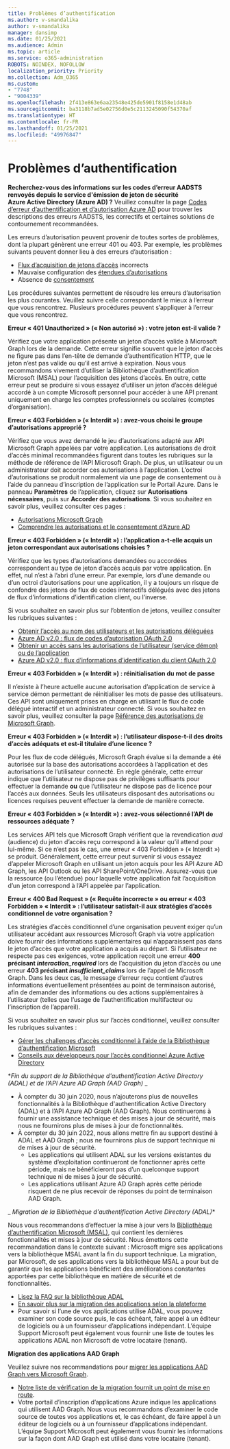 ```yaml
---
title: Problèmes d’authentification
ms.author: v-smandalika
author: v-smandalika
manager: dansimp
ms.date: 01/25/2021
ms.audience: Admin
ms.topic: article
ms.service: o365-administration
ROBOTS: NOINDEX, NOFOLLOW
localization_priority: Priority
ms.collection: Adm_O365
ms.custom:
- "7748"
- "9004339"
ms.openlocfilehash: 2f413e863e6aa23548e425de5901f8158e1d48ab
ms.sourcegitcommit: ba3118b7ad5e02756d0e5c2113245090f54370af
ms.translationtype: HT
ms.contentlocale: fr-FR
ms.lasthandoff: 01/25/2021
ms.locfileid: "49976847"
---
```

# <a name="authentication-issues"></a>Problèmes d’authentification

**Recherchez-vous des informations sur les codes d’erreur AADSTS renvoyés depuis le service d'émission de jeton de sécurité Azure Active Directory (Azure AD) ?** Veuillez consulter la page [Codes d’erreur d’authentification et d’autorisation Azure AD](https://docs.microsoft.com/azure/active-directory/develop/reference-aadsts-error-codes) pour trouver les descriptions des erreurs AADSTS, les correctifs et certaines solutions de contournement recommandées.

Les erreurs d’autorisation peuvent provenir de toutes sortes de problèmes, dont la plupart génèrent une erreur 401 ou 403. Par exemple, les problèmes suivants peuvent donner lieu à des erreurs d’autorisation :

- [Flux d’acquisition de jetons d’accès](https://docs.microsoft.com/azure/active-directory/develop/authentication-vs-authorization) incorrects 
- Mauvaise configuration des [étendues d’autorisations](https://docs.microsoft.com/azure/active-directory/develop/v2-permissions-and-consent) 
- Absence de [consentement](https://docs.microsoft.com/azure/active-directory/develop/howto-convert-app-to-be-multi-tenant#understanding-user-and-admin-consent)

Les procédures suivantes permettent de résoudre les erreurs d’autorisation les plus courantes. Veuillez suivre celle correspondant le mieux à l’erreur que vous rencontrez. Plusieurs procédures peuvent s’appliquer à l’erreur que vous rencontrez.

**Erreur « 401 Unauthorized » (« Non autorisé ») : votre jeton est-il valide ?**

Vérifiez que votre application présente un jeton d’accès valide à Microsoft Graph lors de la demande. Cette erreur signifie souvent que le jeton d’accès ne figure pas dans l’en-tête de demande d’authentification HTTP, que le jeton n’est pas valide ou qu’il est arrivé à expiration. Nous vous recommandons vivement d’utiliser la Bibliothèque d’authentification Microsoft (MSAL) pour l’acquisition des jetons d’accès. En outre, cette erreur peut se produire si vous essayez d’utiliser un jeton d’accès délégué accordé à un compte Microsoft personnel pour accéder à une API prenant uniquement en charge les comptes professionnels ou scolaires (comptes d’organisation).

**Erreur « 403 Forbidden » (« Interdit ») : avez-vous choisi le groupe d’autorisations approprié ?**

Vérifiez que vous avez demandé le jeu d’autorisations adapté aux API Microsoft Graph appelées par votre application. Les autorisations de droit d’accès minimal recommandées figurent dans toutes les rubriques sur la méthode de référence de l’API Microsoft Graph. De plus, un utilisateur ou un administrateur doit accorder ces autorisations à l’application. L’octroi d’autorisations se produit normalement via une page de consentement ou à l’aide du panneau d’inscription de l’application sur le Portail Azure. Dans le panneau **Paramètres** de l’application, cliquez sur **Autorisations nécessaires**, puis sur **Accorder des autorisations**. Si vous souhaitez en savoir plus, veuillez consulter ces pages :

- [Autorisations Microsoft Graph](https://docs.microsoft.com/graph/permissions-reference) 
- [Comprendre les autorisations et le consentement d’Azure AD](https://docs.microsoft.com/azure/active-directory/develop/v2-permissions-and-consent)

**Erreur « 403 Forbidden » (« Interdit ») : l’application a-t-elle acquis un jeton correspondant aux autorisations choisies ?**

Vérifiez que les types d’autorisations demandées ou accordées correspondent au type de jeton d’accès acquis par votre application. En effet, nul n’est à l’abri d’une erreur. Par exemple, lors d’une demande ou d’un octroi d’autorisations pour une application, il y a toujours un risque de confondre des jetons de flux de codes interactifs délégués avec des jetons de flux d’informations d’identification client, ou l’inverse.

Si vous souhaitez en savoir plus sur l’obtention de jetons, veuillez consulter les rubriques suivantes :

- [Obtenir l’accès au nom des utilisateurs et les autorisations déléguées](https://docs.microsoft.com/graph/auth-v2-user) 
- [Azure AD v2.0 : flux de codes d’autorisation OAuth 2.0](https://docs.microsoft.com/azure/active-directory/develop/v2-oauth2-auth-code-flow) 
- [Obtenir un accès sans les autorisations de l’utilisateur (service démon) ou de l’application](https://docs.microsoft.com/graph/auth-v2-service) 
- [Azure AD v2.0 : flux d’informations d’identification du client OAuth 2.0](https://docs.microsoft.com/azure/active-directory/develop/v2-oauth2-client-creds-grant-flow)

**Erreur « 403 Forbidden » (« Interdit ») : réinitialisation du mot de passe**

Il n’existe à l’heure actuelle aucune autorisation d’application de service à service démon permettant de réinitialiser les mots de passe des utilisateurs. Ces API sont uniquement prises en charge en utilisant le flux de code délégué interactif et un administrateur connecté. Si vous souhaitez en savoir plus, veuillez consulter la page [Référence des autorisations de Microsoft Graph](https://docs.microsoft.com/graph/permissions-reference).

**Erreur « 403 Forbidden » (« Interdit ») : l’utilisateur dispose-t-il des droits d’accès adéquats et est-il titulaire d’une licence ?**

Pour les flux de code délégués, Microsoft Graph évalue si la demande a été autorisée sur la base des autorisations accordées à l’application et des autorisations de l’utilisateur connecté. En règle générale, cette erreur indique que l’utilisateur ne dispose pas de privilèges suffisants pour effectuer la demande **ou** que l’utilisateur ne dispose pas de licence pour l’accès aux données. Seuls les utilisateurs disposant des autorisations ou licences requises peuvent effectuer la demande de manière correcte.

**Erreur « 403 Forbidden » (« Interdit ») : avez-vous sélectionné l’API de ressources adéquate ?**

Les services API tels que Microsoft Graph vérifient que la revendication *aud* (audience) du jeton d’accès reçu correspond à la valeur qu’il attend pour lui-même. Si ce n’est pas le cas, une erreur « 403 Forbidden » (« Interdit ») se produit. Généralement, cette erreur peut survenir si vous essayez d’appeler Microsoft Graph en utilisant un jeton acquis pour les API Azure AD Graph, les API Outlook ou les API SharePoint/OneDrive. Assurez-vous que la ressource (ou l’étendue) pour laquelle votre application fait l’acquisition d’un jeton correspond à l’API appelée par l’application.

**Erreur « 400 Bad Request » (« Requête incorrecte » ou erreur « 403 Forbidden » « Interdit » : l’utilisateur satisfait-il aux stratégies d’accès conditionnel de votre organisation ?**

Les stratégies d’accès conditionnel d’une organisation peuvent exiger qu’un utilisateur accédant aux ressources Microsoft Graph via votre application doive fournir des informations supplémentaires qui n’apparaissent pas dans le jeton d’accès que votre application a acquis au départ. Si l’utilisateur ne respecte pas ces exigences, votre application reçoit une erreur **400 précisant *interaction_required*** lors de l’acquisition du jeton d’accès ou une erreur **403 précisant *insufficient_claims*** lors de l’appel de Microsoft Graph. Dans les deux cas, le message d’erreur reçu contient d’autres informations éventuellement présentées au point de terminaison autorisé, afin de demander des informations ou des actions supplémentaires à l’utilisateur (telles que l’usage de l’authentification multifacteur ou l’inscription de l’appareil).

Si vous souhaitez en savoir plus sur l’accès conditionnel, veuillez consulter les rubriques suivantes :

- [Gérer les challenges d’accès conditionnel à l’aide de la Bibliothèque d’authentification Microsoft](https://docs.microsoft.com/azure/active-directory/develop/msal-error-handling-dotnet#conditional-access-and-claims-challenges) 
- [Conseils aux développeurs pour l’accès conditionnel Azure Active Directory](https://docs.microsoft.com/azure/active-directory/develop/v2-conditional-access-dev-guide)

**_Fin du support de la Bibliothèque d'authentification Active Directory (ADAL) et de l’API Azure AD Graph (AAD Graph)_* _

- À compter du 30 juin 2020, nous n’ajouterons plus de nouvelles fonctionnalités à la Bibliothèque d'authentification Active Directory (ADAL) et à l’API Azure AD Graph (AAD Graph). Nous continuerons à fournir une assistance technique et des mises à jour de sécurité, mais nous ne fournirons plus de mises à jour de fonctionnalités.
- À compter du 30 juin 2022, nous allons mettre fin au support destiné à ADAL et AAD Graph ; nous ne fournirons plus de support technique ni de mises à jour de sécurité.
    - Les applications qui utilisent ADAL sur les versions existantes du système d’exploitation continueront de fonctionner après cette période, mais ne bénéficieront pas d’un quelconque support technique ni de mises à jour de sécurité.
    - Les applications utilisant Azure AD Graph après cette période risquent de ne plus recevoir de réponses du point de terminaison AAD Graph.

_ *Migration de la Bibliothèque d'authentification Active Directory (ADAL)**

Nous vous recommandons d’effectuer la mise à jour vers la [Bibliothèque d’authentification Microsoft (MSAL)](https://docs.microsoft.com/azure/active-directory/develop/v2-overview), qui contient les dernières fonctionnalités et mises à jour de sécurité. Nous émettons cette recommandation dans le contexte suivant : Microsoft migre ses applications vers la bibliothèque MSAL avant la fin du support technique. La migration, par Microsoft, de ses applications vers la bibliothèque MSAL a pour but de garantir que les applications bénéficient des améliorations constantes apportées par cette bibliothèque en matière de sécurité et de fonctionnalités.

- [Lisez la FAQ sur la bibliothèque ADAL](https://docs.microsoft.com/azure/active-directory/develop/msal-migration#frequently-asked-questions-faq) 
- [En savoir plus sur la migration des applications selon la plateforme](https://docs.microsoft.com/azure/active-directory/develop/msal-migration#frequently-asked-questions-faq) 
- Pour savoir si l’une de vos applications utilise ADAL, vous pouvez examiner son code source puis, le cas échéant, faire appel à un éditeur de logiciels ou à un fournisseur d’applications indépendant. L’équipe Support Microsoft peut également vous fournir une liste de toutes les applications ADAL non Microsoft de votre locataire (tenant).

**Migration des applications AAD Graph**

Veuillez suivre nos recommandations pour [migrer les applications AAD Graph vers Microsoft Graph](https://docs.microsoft.com/graph/migrate-azure-ad-graph-planning-checklist?view=graph-rest-1.0&preserve-view=true).

- [Notre liste de vérification de la migration fournit un point de mise en route](https://docs.microsoft.com/graph/migrate-azure-ad-graph-planning-checklist). 
- Votre portail d’inscription d’applications Azure indique les applications qui utilisent AAD Graph. Nous vous recommandons d’examiner le code source de toutes vos applications et, le cas échéant, de faire appel à un éditeur de logiciels ou à un fournisseur d’applications indépendant. L’équipe Support Microsoft peut également vous fournir les informations sur la façon dont AAD Graph est utilisé dans votre locataire (tenant).

 










